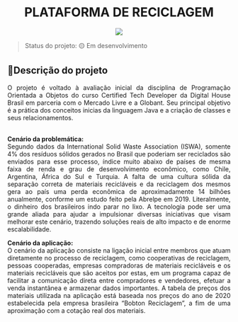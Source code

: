 <div id="top"></div>
<h1 align="center"> PLATAFORMA DE RECICLAGEM </h1> 

</p>
<p align="center">
 <img src="https://img.shields.io/badge/STATUS-IMPROVING-yellow">
</p> 

> Status do projeto: 🟡 Em desenvolvimento

## <a name=“project-description”>🧾Descrição do projeto<a/> 
  
<p align="justify">
O projeto é voltado à avaliação inicial da disciplina de Programação Orientada a Objetos do curso Certified Tech Developer da Digital House Brasil em parceria com o Mercado Livre e a Globant. Seu principal objetivo é a prática dos conceitos inicias da linguagem Java e a criação de classes e seus relacionamentos.<br/><br/>

<p align="justify">
<b>Cenário da problemática:</b><br/> 
Segundo dados da International Solid Waste Association (ISWA), somente 4% dos resíduos sólidos gerados no Brasil que poderiam ser reciclados são enviados para esse processo, índice muito abaixo de países de mesma faixa de renda e grau de desenvolvimento econômico, como Chile, Argentina, África do Sul e Turquia. A falta de uma cultura sólida da separação correta de materiais recicláveis e da reciclagem dos mesmos gera ao país uma perda econômica de aproximadamente 14 bilhões anualmente, conforme um estudo feito pela Abrelpe em 2019. Literalmente, o dinheiro dos brasileiros indo parar no lixo. A tecnologia pode ser uma grande aliada para ajudar a impulsionar diversas iniciativas que visam melhorar este cenário, trazendo soluções reais de alto impacto e de enorme escalabilidade.

<p align="justify">
<b>Cenário da aplicação:</b><br/> 
O cenário da aplicação consiste na ligação inicial entre membros que atuam diretamente no processo de reciclagem, como cooperativas de reciclagem, pessoas cooperadas, empresas compradoras de materiais recicláveis e os materiais recicláveis que são aceitos por estas, em um programa capaz de facilitar a comunicação direta entre compradores e vendedores, efetuar a venda instantânea e armazenar dados importantes. A tabela de preços dos materiais utilizada na aplicação está baseada nos preços do ano de 2020 estabelecida pela empresa brasileira “Bobton Reciclagem”, a fim de uma aproximação com a cotação real dos materiais.

